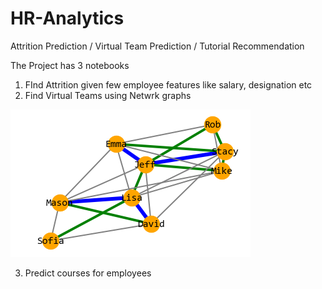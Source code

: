 # HR-Analytics
Attrition Prediction / Virtual Team Prediction / Tutorial Recommendation

The Project has 3 notebooks

1) FInd Attrition given few employee features like salary, designation etc
2) Find Virtual Teams using Netwrk graphs

![1 ](/images/HR.png)

3) Predict courses for employees
